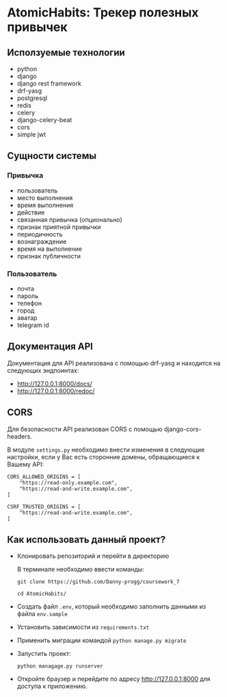 # AtomicHabits: Трекер полезных привычек
## Исползуемые технологии
  * python
  * django
  * django rest framework
  * drf-yasg
  * postgresql
  * redis
  * celery
  * django-celery-beat
  * cors
  * simple jwt

## Сущности системы
  ### Привычка
  * пользователь
  * место выполнения
  * время выполнения
  * действие
  * связанная привычка (опционально)
  * признак приятной привычки
  * периодичность
  * вознаграждение
  * время на выполнение
  * признак публичности

### Пользователь
* почта
* пароль
* телефон 
* город 
* аватар
* telegram id 


## Документация API
Документация для API реализована с помощью drf-yasg и находится на следующих эндпоинтах:
* http://127.0.0.1:8000/docs/
* http://127.0.0.1:8000/redoc/

## CORS
Для безопасности API реализован CORS с помощью django-cors-headers. 

В модуле ``settings.py`` необходимо внести изменения в следующие настройки, если у Вас есть сторонние домены, обращающиеся к Вашему API:

```
CORS_ALLOWED_ORIGINS = [
    "https://read-only.example.com",
    "https://read-and-write.example.com",
]

CSRF_TRUSTED_ORIGINS = [
    "https://read-and-write.example.com",
]
```

## Как использовать данный проект?

- Клонировать репозиторий и перейти в директорию
  
  В терминале необходимо ввести команды:
  ```
  git clone https://github.com/Danny-progg/coursework_7
  ```
  ```
  cd AtomicHabits/
  ```
- Создать файл ``.env``, который необходимо заполнить данными из файла ``env.sample``
- Установить зависимости из ``requirements.txt``
- Применить миграции командой ``python manage.py migrate``
- Запустить проект:

  ```
  python managage.py runserver
  ```
- Откройте браузер и перейдите по адресу http://127.0.0.1:8000 для доступа к приложению.

